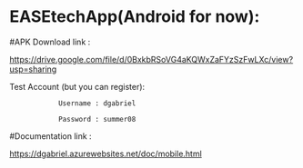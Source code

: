 # EASEtechApp(Android for now): 


#APK Download link :

https://drive.google.com/file/d/0BxkbRSoVG4aKQWxZaFYzSzFwLXc/view?usp=sharing            

Test Account (but you can register):

                Username : dgabriel

                Password : summer08


#Documentation link :

https://dgabriel.azurewebsites.net/doc/mobile.html

